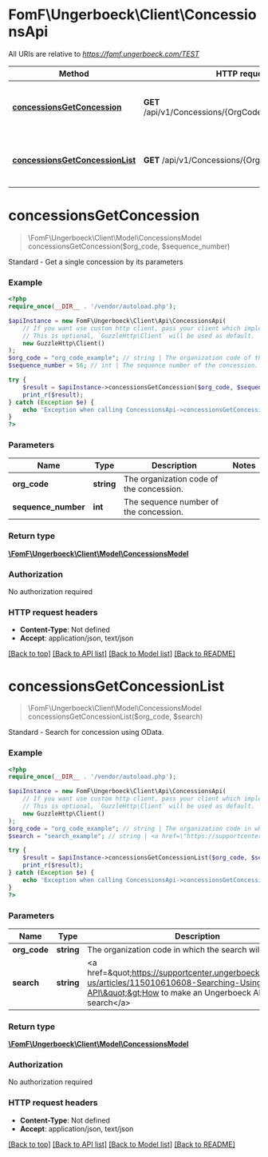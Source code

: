 # FomF\Ungerboeck\Client\ConcessionsApi

All URIs are relative to *https://fomf.ungerboeck.com/TEST*

Method | HTTP request | Description
------------- | ------------- | -------------
[**concessionsGetConcession**](ConcessionsApi.md#concessionsGetConcession) | **GET** /api/v1/Concessions/{OrgCode}/{SequenceNumber} | Standard - Get a single concession by its parameters
[**concessionsGetConcessionList**](ConcessionsApi.md#concessionsGetConcessionList) | **GET** /api/v1/Concessions/{OrgCode} | Standard - Search for concession using OData.


# **concessionsGetConcession**
> \FomF\Ungerboeck\Client\Model\ConcessionsModel concessionsGetConcession($org_code, $sequence_number)

Standard - Get a single concession by its parameters

### Example
```php
<?php
require_once(__DIR__ . '/vendor/autoload.php');

$apiInstance = new FomF\Ungerboeck\Client\Api\ConcessionsApi(
    // If you want use custom http client, pass your client which implements `GuzzleHttp\ClientInterface`.
    // This is optional, `GuzzleHttp\Client` will be used as default.
    new GuzzleHttp\Client()
);
$org_code = "org_code_example"; // string | The organization code of the concession.
$sequence_number = 56; // int | The sequence number of the concession.

try {
    $result = $apiInstance->concessionsGetConcession($org_code, $sequence_number);
    print_r($result);
} catch (Exception $e) {
    echo 'Exception when calling ConcessionsApi->concessionsGetConcession: ', $e->getMessage(), PHP_EOL;
}
?>
```

### Parameters

Name | Type | Description  | Notes
------------- | ------------- | ------------- | -------------
 **org_code** | **string**| The organization code of the concession. |
 **sequence_number** | **int**| The sequence number of the concession. |

### Return type

[**\FomF\Ungerboeck\Client\Model\ConcessionsModel**](../Model/ConcessionsModel.md)

### Authorization

No authorization required

### HTTP request headers

 - **Content-Type**: Not defined
 - **Accept**: application/json, text/json

[[Back to top]](#) [[Back to API list]](../../README.md#documentation-for-api-endpoints) [[Back to Model list]](../../README.md#documentation-for-models) [[Back to README]](../../README.md)

# **concessionsGetConcessionList**
> \FomF\Ungerboeck\Client\Model\ConcessionsModel concessionsGetConcessionList($org_code, $search)

Standard - Search for concession using OData.

### Example
```php
<?php
require_once(__DIR__ . '/vendor/autoload.php');

$apiInstance = new FomF\Ungerboeck\Client\Api\ConcessionsApi(
    // If you want use custom http client, pass your client which implements `GuzzleHttp\ClientInterface`.
    // This is optional, `GuzzleHttp\Client` will be used as default.
    new GuzzleHttp\Client()
);
$org_code = "org_code_example"; // string | The organization code in which the search will take place
$search = "search_example"; // string | <a href=\"https://supportcenter.ungerboeck.com/hc/en-us/articles/115010610608-Searching-Using-the-API\">How to make an Ungerboeck API search</a>

try {
    $result = $apiInstance->concessionsGetConcessionList($org_code, $search);
    print_r($result);
} catch (Exception $e) {
    echo 'Exception when calling ConcessionsApi->concessionsGetConcessionList: ', $e->getMessage(), PHP_EOL;
}
?>
```

### Parameters

Name | Type | Description  | Notes
------------- | ------------- | ------------- | -------------
 **org_code** | **string**| The organization code in which the search will take place |
 **search** | **string**| &lt;a href&#x3D;\&quot;https://supportcenter.ungerboeck.com/hc/en-us/articles/115010610608-Searching-Using-the-API\&quot;&gt;How to make an Ungerboeck API search&lt;/a&gt; |

### Return type

[**\FomF\Ungerboeck\Client\Model\ConcessionsModel**](../Model/ConcessionsModel.md)

### Authorization

No authorization required

### HTTP request headers

 - **Content-Type**: Not defined
 - **Accept**: application/json, text/json

[[Back to top]](#) [[Back to API list]](../../README.md#documentation-for-api-endpoints) [[Back to Model list]](../../README.md#documentation-for-models) [[Back to README]](../../README.md)


